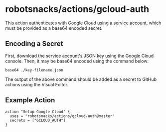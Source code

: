 # robotsnacks/actions/gcloud-auth

This action authenticates with Google Cloud using a service account, which must
be provided as a base64 encoded secret.

## Encoding a Secret

First, download the service account's JSON key using the Google Cloud console.
Then, it may be base64 encoded using the command below:
```
base64 ./key-filename.json
```

The output of the above command should be added as a secret to GitHub actions
using the Visual Editor.

## Example Action
```
action "Setup Google Cloud" {
  uses = "robotsnacks/actions/gcloud-auth@master"
  secrets = ["GCLOUD_AUTH"]
}
```
